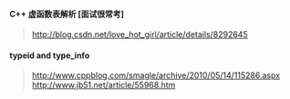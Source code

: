 #### C++ 虚函数表解析 [面试很常考]
> http://blog.csdn.net/love_hot_girl/article/details/8292645
#### typeid and type_info    
> http://www.cppblog.com/smagle/archive/2010/05/14/115286.aspx  
> http://www.jb51.net/article/55968.htm 



